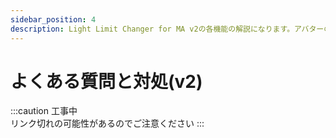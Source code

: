 ```yaml
---
sidebar_position: 4
description: Light Limit Changer for MA v2の各機能の解説になります。アバターの明るさに関わるパラメーターや、色温度・彩度調節機能の有効化など詳細に設定が可能です。
---
```


# よくある質問と対処(v2)

:::caution
工事中  
リンク切れの可能性があるのでご注意ください
:::
